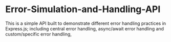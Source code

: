 # Error-Simulation-and-Handling-API
This is a simple API built to demonstrate different error handling practices in Express.js; including central error handling, async/await error handling and custom/specific error handling, 
